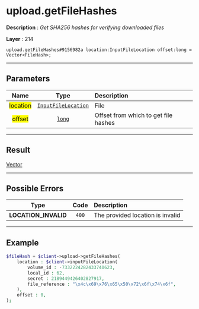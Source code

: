 # upload.getFileHashes

**Description** : *Get SHA256 hashes for verifying downloaded files*

**Layer** : 214

```tl
upload.getFileHashes#9156982a location:InputFileLocation offset:long = Vector<FileHash>;
```

---

## Parameters

| Name | Type | Description |
| :---: | :---: | :--- |
| <mark>location</mark> | [`InputFileLocation`](type/InputFileLocation) | File |
| <mark>offset</mark> | [`long`](type/long) | Offset from which to get file hashes |

---

## Result

[Vector<FileHash>](type/FileHash)

---

## Possible Errors

| Type | Code | Description |
| :---: | :---: | :--- |
| **LOCATION_INVALID** | `400` | The provided location is invalid |

---

## Example

```php
$fileHash = $client->upload->getFileHashes(
	location : $client->inputFileLocation(
		volume_id : -7332224282433740623,
		local_id : 62,
		secret : 2189449426402827917,
		file_reference : "\x4c\x69\x76\x65\x50\x72\x6f\x74\x6f",
	),
	offset : 0,
);
```